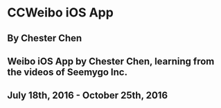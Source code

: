 # CCWeibo iOS App
## By Chester Chen
## Weibo iOS App by Chester Chen, learning from the videos of Seemygo Inc.
## July 18th, 2016 - October 25th, 2016
